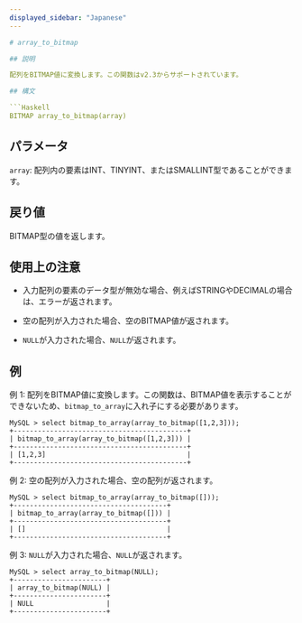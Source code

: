 ```yaml
---
displayed_sidebar: "Japanese"
---

# array_to_bitmap

## 説明

配列をBITMAP値に変換します。この関数はv2.3からサポートされています。

## 構文

```Haskell
BITMAP array_to_bitmap(array)
```

## パラメータ

`array`: 配列内の要素はINT、TINYINT、またはSMALLINT型であることができます。

## 戻り値

BITMAP型の値を返します。

## 使用上の注意

- 入力配列の要素のデータ型が無効な場合、例えばSTRINGやDECIMALの場合は、エラーが返されます。

- 空の配列が入力された場合、空のBITMAP値が返されます。

- `NULL`が入力された場合、`NULL`が返されます。

## 例

例 1: 配列をBITMAP値に変換します。この関数は、BITMAP値を表示することができないため、`bitmap_to_array`に入れ子にする必要があります。

```Plain
MySQL > select bitmap_to_array(array_to_bitmap([1,2,3]));
+-------------------------------------------+
| bitmap_to_array(array_to_bitmap([1,2,3])) |
+-------------------------------------------+
| [1,2,3]                                   |
+-------------------------------------------+
```

例 2: 空の配列が入力された場合、空の配列が返されます。

```Plain
MySQL > select bitmap_to_array(array_to_bitmap([]));
+--------------------------------------+
| bitmap_to_array(array_to_bitmap([])) |
+--------------------------------------+
| []                                   |
+--------------------------------------+
```

例 3: `NULL`が入力された場合、`NULL`が返されます。

```Plain
MySQL > select array_to_bitmap(NULL);
+-----------------------+
| array_to_bitmap(NULL) |
+-----------------------+
| NULL                  |
+-----------------------+
```